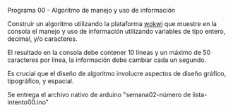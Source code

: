 Programa 00 - Algoritmo de manejo y uso de información
  
Construir un algoritmo utilizando la plataforma [wokwi](http://wokwi.com) que muestre en la consola el manejo y uso de información utilizando variables de tipo entero, decimal, y/o caracteres. 

El resultado en la consola debe contener 10 líneas y un máximo de 50 caracteres por línea, la información debe cambiar cada un segundo. 

Es crucial que el diseño de algoritmo involucre aspectos de diseño gráfico, tipográfico, y espacial. 

Se entrega el archivo nativo de arduino "semana02-número de lista-intento00.ino"